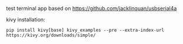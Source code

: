 test terminal app based on https://github.com/jacklinquan/usbserial4a

kivy installation:

```
pip install kivy[base] kivy_examples --pre --extra-index-url https://kivy.org/downloads/simple/
```